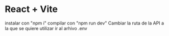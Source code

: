 # React + Vite
instalar con "npm i"
compilar con "npm run dev"
Cambiar la ruta de la API a la que se quiere utilizar ir al arhivo .env
